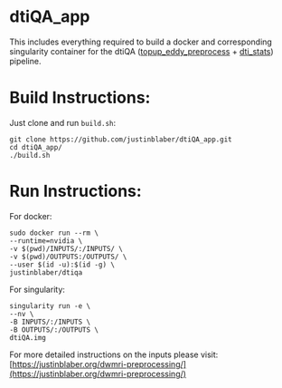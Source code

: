 # dtiQA_app
This includes everything required to build a docker and corresponding singularity container for the dtiQA ([topup_eddy_preprocess](https://github.com/justinblaber/topup_eddy_preprocess) + [dti_stats](https://github.com/justinblaber/dti_stats)) pipeline. 

# Build Instructions:
Just clone and run `build.sh`:
```
git clone https://github.com/justinblaber/dtiQA_app.git
cd dtiQA_app/
./build.sh
```

# Run Instructions:
For docker:
```
sudo docker run --rm \
--runtime=nvidia \
-v $(pwd)/INPUTS/:/INPUTS/ \
-v $(pwd)/OUTPUTS:/OUTPUTS/ \
--user $(id -u):$(id -g) \
justinblaber/dtiqa
```
For singularity:
```
singularity run -e \
--nv \
-B INPUTS/:/INPUTS \
-B OUTPUTS/:/OUTPUTS \
dtiQA.img
```
For more detailed instructions on the inputs please visit: [https://justinblaber.org/dwmri-preprocessing/](https://justinblaber.org/dwmri-preprocessing/)
